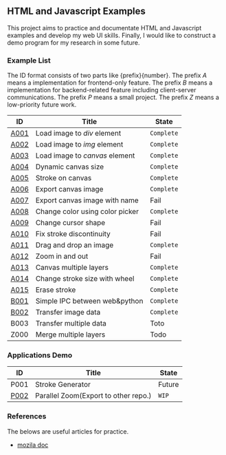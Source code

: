 ## HTML and Javascript Examples 

This project aims to practice and documentate HTML and Javascript examples and
develop my web UI skills.
Finally, I would like to construct a demo program for my research in some future.

### Example List

The ID format consists of two parts like \{prefix\}\{number\}. 
The prefix _A_ means a implementation for frontend-only feature.
The prefix _B_ means a implementation for backend-related feature including client-server communications.
The prefix _P_ means a small project.
The prefix _Z_ means a low-priority future work.

| ID                            | Title                           | State      |
|-------------------------------|-------------------------------- | ---------- |
| [A001](A001_file_load)        | Load image to _div_ element     | `Complete` |
| [A002](A002_file_load)        | Load image to _img_ element     | `Complete` |
| [A003](A003_file_load)        | Load image to _canvas_ element  | `Complete` |
| [A004](A004_canvas_size)      | Dynamic canvas size             | `Complete` |
| [A005](A005_canvas_stroke)    | Stroke on canvas                | `Complete` |
| [A006](A006_save_canvas)      | Export canvas image             | `Complete` |
| [A007](A007_save_canvas3name) | Export canvas image with name   | Fail       |
| [A008](A008_colorpicker)      | Change color using color picker | `Complete` |
| [A009](A009_custom_cursor)    | Change cursor shape             | Fail       |
| [A010](A010_good_stroke)      | Fix stroke discontinuity        | Fail       |
| [A011](A011_drag_drop)        | Drag and drop an image          | `Complete` |
| [A012](A012_zoom_pan)         | Zoom in and out                 | Fail       |
| [A013](A013_multilayer)       | Canvas multiple layers          | `Complete` |
| [A014](A014_wheel4stroke)     | Change stroke size with wheel   | `Complete` |
| [A015](A015_erase_stroke)     | Erase stroke                    | `Complete` |
| [B001](B001_backend)          | Simple IPC between web&python   | `Complete` |
| [B002](B002_img_data)         | Transfer image data             | `Complete` |
| B003                          | Transfer multiple data          | Toto       |
| Z000                          | Merge multiple layers           | Todo       |

### Applications Demo

| ID    | Title                           | State    |
|-------|-------------------------------- | -------- |
| P001  | Stroke Generator                | Future   |
| [P002](P002_zoom)  | Parallel Zoom(Export to other repo.) | `WIP` |

### References

The belows are useful articles for practice.

- [mozila doc](https://developer.mozilla.org/en-US/docs/Web/API/Canvas_API/Tutorial/Basic_usage) 
